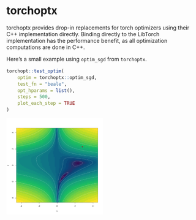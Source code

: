 
<!-- README.md is generated from README.Rmd. Please edit that file -->

# torchoptx

<!-- badges: start -->
<!-- badges: end -->

torchoptx provides drop-in replacements for torch optimizers using their
C++ implementation directly. Binding directly to the LibTorch
implementation has the performance benefit, as all optimization
computations are done in C++.

Here’s a small example using `optim_sgd` from `torchoptx`.

``` r
torchopt::test_optim(
    optim = torchoptx::optim_sgd,
    test_fn = "beale",
    opt_hparams = list(),
    steps = 500,
    plot_each_step = TRUE
)
```

<img src="man/figures/README-sgd-.gif" width="50%" height="50%" />
